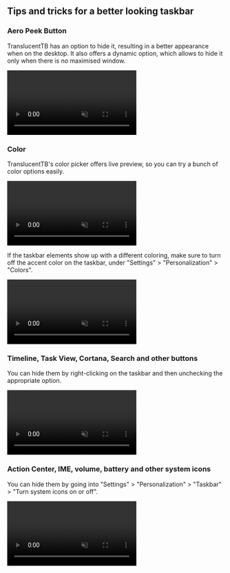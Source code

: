 ## Tips and tricks for a better looking taskbar

### Aero Peek Button

TranslucentTB has an option to hide it, resulting in a better appearance when on the desktop. It also offers a dynamic option, which allows to hide it only when there is no maximised window.

<video autoplay="true" muted="true" loop="true" src="assets/tips/peek.mp4"></video>


### Color

TranslucentTB's color picker offers live preview, so you can try a bunch of color options easily.

<video autoplay="true" muted="true" loop="true" src="assets/tips/accent_color.mp4"></video>

If the taskbar elements show up with a different coloring, make sure to turn off the accent color on the taskbar, under "Settings" > "Personalization" > "Colors".

<video autoplay="true" muted="true" loop="true" src="assets/tips/taskbar_color.mp4"></video>


### Timeline, Task View, Cortana, Search and other buttons

You can hide them by right-clicking on the taskbar and then unchecking the appropriate option.

<video autoplay="true" muted="true" loop="true" src="assets/tips/taskbar_buttons.mp4"></video>


### Action Center, IME, volume, battery and other system icons

You can hide them by going into "Settings" > "Personalization" > "Taskbar" > "Turn system icons on or off".

<video autoplay="true" muted="true" loop="true" src="assets/tips/system_icons.mp4"></video>
